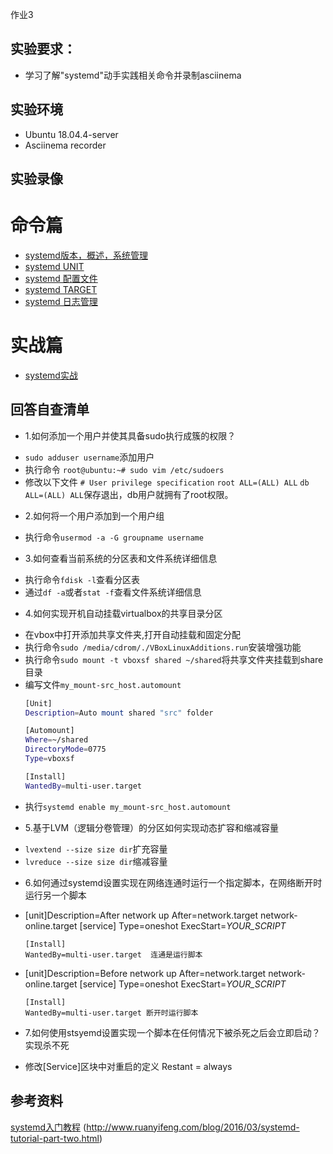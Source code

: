 作业3


## 实验要求： 
- 学习了解"systemd"动手实践相关命令并录制asciinema


## 实验环境
- Ubuntu 18.04.4-server
- Asciinema recorder




## 实验录像
# 命令篇
- [systemd版本，概述，系统管理](https://asciinema.org/a/YXDZb0bqgIRVQme07Vc6XnO2c)
- [systemd UNIT](https://asciinema.org/a/S3UxRM4UGIjnqUbl26LIWqtEH)
- [systemd 配置文件](https://asciinema.org/a/4w0nJgqLvTfLlpIp8QlKxlgC5)
- [systemd TARGET](https://asciinema.org/a/htchyyXJVLAQ4fLb5RCFClgtI)
- [systemd 日志管理](https://asciinema.org/a/SHxz1abm3Pf4BTywCBCWv5cEy)

# 实战篇
- [systemd实战](https://asciinema.org/a/R6ja3LvUD3X7MU5AycvqYC6qo)




## 回答自查清单
- 1.如何添加一个用户并使其具备sudo执行成簇的权限？

* `sudo adduser username`添加用户
* 执行命令 `root@ubuntu:~# sudo vim /etc/sudoers`
* 修改以下文件
`# User privilege specification`
`root ALL=(ALL) ALL`
`db ALL=(ALL) ALL`保存退出，db用户就拥有了root权限。



- 2.如何将一个用户添加到一个用户组

* 执行命令`usermod -a -G groupname username`



- 3.如何查看当前系统的分区表和文件系统详细信息

* 执行命令`fdisk -l`查看分区表
* 通过`df -a`或者`stat -f`查看文件系统详细信息



- 4.如何实现开机自动挂载virtualbox的共享目录分区

* 在vbox中打开添加共享文件夹,打开自动挂载和固定分配
* 执行命令`sudo /media/cdrom/./VBoxLinuxAdditions.run`安装增强功能
* 执行命令`sudo mount -t vboxsf shared ~/shared`将共享文件夹挂载到share目录
*  编写文件`my_mount-src_host.automount`
	```bash
	[Unit]
	Description=Auto mount shared "src" folder
	
	[Automount]
	Where=~/shared
	DirectoryMode=0775
	Type=vboxsf
	
	[Install]
	WantedBy=multi-user.target

	```
* 执行`systemd enable my_mount-src_host.automount`



- 5.基于LVM（逻辑分卷管理）的分区如何实现动态扩容和缩减容量

* `lvextend --size size dir`扩充容量
* `lvreduce --size size dir`缩减容量



- 6.如何通过systemd设置实现在网络连通时运行一个指定脚本，在网络断开时运行另一个脚本

*  [unit]Description=After network up
       After=network.target network-online.target
       [service]
       Type=oneshot
       ExecStart=_YOUR_SCRIPT_

       [Install]
       WantedBy=multi-user.target  连通是运行脚本
    
*  [unit]Description=Before network up
       After=network.target network-online.target
       [service]
       Type=oneshot
       ExecStart=_YOUR_SCRIPT_

       [Install]
       WantedBy=multi-user.target 断开时运行脚本




- 7.如何使用stsyemd设置实现一个脚本在任何情况下被杀死之后会立即启动？实现杀不死

* 修改[Service]区块中对重启的定义
   Restant = always





## 参考资料
[systemd入门教程](http://www.ruanyifeng.com/blog/2016/03/systemd-tutorial-commands.html)
                (http://www.ruanyifeng.com/blog/2016/03/systemd-tutorial-part-two.html)

